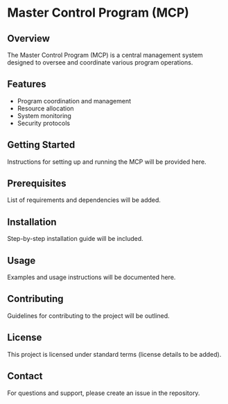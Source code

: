 # Master Control Program (MCP)

## Overview
The Master Control Program (MCP) is a central management system designed to oversee and coordinate various program operations.

## Features
- Program coordination and management
- Resource allocation
- System monitoring
- Security protocols

## Getting Started
Instructions for setting up and running the MCP will be provided here.

## Prerequisites
List of requirements and dependencies will be added.

## Installation
Step-by-step installation guide will be included.

## Usage
Examples and usage instructions will be documented here.

## Contributing
Guidelines for contributing to the project will be outlined.

## License
This project is licensed under standard terms (license details to be added).

## Contact
For questions and support, please create an issue in the repository.
